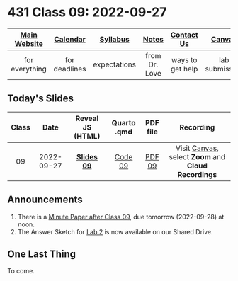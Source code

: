 # 431 Class 09: 2022-09-27

[Main Website](https://thomaselove.github.io/431-2022/) | [Calendar](https://thomaselove.github.io/431-2022/calendar.html) | [Syllabus](https://thomaselove.github.io/431-syllabus-2022/) | [Notes](https://thomaselove.github.io/431-notes/) | [Contact Us](https://thomaselove.github.io/431-2022/contact.html) | [Canvas](https://canvas.case.edu) | [Data and Code](https://github.com/THOMASELOVE/431-data)
:-----------: | :--------------: | :----------: | :---------: | :-------------: | :-----------: | :------------:
for everything | for deadlines | expectations | from Dr. Love | ways to get help | lab submission | for downloads

## Today's Slides

Class | Date | Reveal JS (HTML) | Quarto .qmd | PDF file | Recording
:---: | :--------: | :------: | :------: | :--------: | :-------------:
09 | 2022-09-27 | **[Slides 09](https://thomaselove.github.io/431-slides-2022/class09.html)** | [Code 09](https://thomaselove.github.io/431-slides-2022/class09.qmd) | [PDF 09](431%20Class%2009.pdf) | Visit [Canvas](https://canvas.case.edu/), select **Zoom** and **Cloud Recordings**

## Announcements

1. There is a [Minute Paper after Class 09](https://bit.ly/431-2022-min-09), due tomorrow (2022-09-28) at noon.
2. The Answer Sketch for [Lab 2](https://github.com/THOMASELOVE/431-labs-2022) is now available on our Shared Drive.

## One Last Thing

To come.
